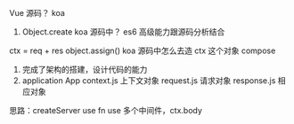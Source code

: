 Vue 源码？ koa

1. Object.create koa 源码中？
   es6 高级能力跟源码分析结合

ctx = req + res  object.assign() 
  koa 源码中怎么去造 ctx 这个对象
  compose

1. 完成了架构的搭建，设计代码的能力
2. application App  context.js 上下文对象
  request.js 请求对象 response.js 相应对象

思路：createServer use fn
  use 多个中间件，ctx.body